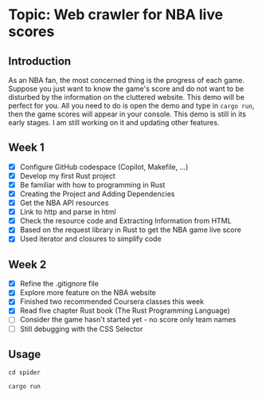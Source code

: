 # Topic: Web crawler for NBA live scores

## Introduction
As an NBA fan, the most concerned thing is the progress of each game. Suppose you just want to know the game's score and do not want to be disturbed by the information on the cluttered website. This demo will be perfect for you. All you need to do is open the demo and type in `cargo run`, then the game scores will appear in your console. This demo is still in its early stages. I am still working on it and updating other features.

## Week 1

- [x] Configure GitHub codespace (Copilot, Makefile, ...)
- [x] Develop my first Rust project
- [x] Be familiar with how to programming in Rust
- [x] Creating the Project and Adding Dependencies
- [x] Get the NBA API resources
- [x] Link to http and parse in html
- [x] Check the resource code and Extracting Information from HTML
- [x] Based on the request library in Rust to get the NBA game live score
- [x] Used iterator and closures to simplify code

## Week 2
- [X] Refine the .gitignore file
- [X] Explore more feature on the NBA website
- [X] Finished two recommended Coursera classes this week
- [X] Read five chapter Rust book (The Rust Programming Language)
- [ ] Consider the game hasn't started yet - no score only team names
- [ ] Still debugging with the CSS Selector

## Usage
`cd spider`

`cargo run`